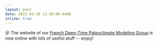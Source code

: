 ```yaml
---
layout: post
date: 2022-03-28 11:30:00-0400
inline: true
---
```


＠ The website of our <a href="https://paleoclim-cnrs.github.io/" target="_blank" >French Deep-Time Paleoclimate Modeling Group</a> is now online with lots of useful stuff -- enjoy!
